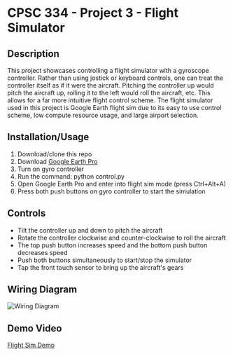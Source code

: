 # CPSC 334 - Project 3 - Flight Simulator

## Description
This project showcases controlling a flight simulator with a gyroscope controller. Rather than using jostick or keyboard controls, one can treat the controller itself as if it were the aircraft. Pitching the controller up would pitch the aircraft up, rolling it to the left would roll the aircraft, etc. This allows for a far more intuitive flight control scheme. The flight simulator used in this project is Google Earth flight sim due to its easy to use control scheme, low compute resource usage, and large airport selection. 

## Installation/Usage
1. Download/clone this repo
2. Download [Google Earth Pro](https://www.google.com/earth/versions/#download-pro)
3. Turn on gyro controller
4. Run the command: python control.py
5. Open Google Earth Pro and enter into flight sim mode (press Ctrl+Alt+A)
6. Press both push buttons on gyro controller to start the simulation

## Controls
- Tilt the controller up and down to pitch the aircraft
- Rotate the controller clockwise and counter-clockwise to roll the aircraft
- The top push button increases speed and the bottom push button decreases speed
- Push both buttons simultaneously to start/stop the simulator 
- Tap the front touch sensor to bring up the aircraft's gears

## Wiring Diagram
![Wiring Diagram](https://drive.google.com/uc?id=1Jnf6N-f3SrM3NZQe44Kr2OFziHR7R2KR)

## Demo Video
[Flight Sim Demo](https://www.youtube.com/watch?v=XnnCsCA42xY)